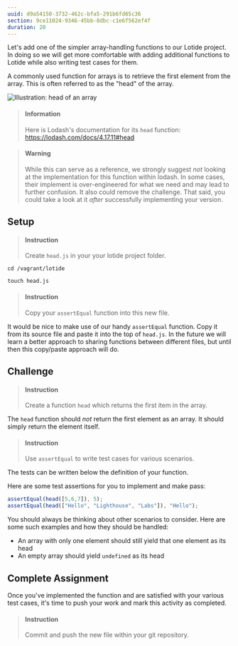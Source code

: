 ```yaml
---
uuid: d9a54150-3732-462c-bfa5-291b6fd65c36
section: 9ce11024-9346-45bb-8dbc-c1e6f562ef4f
duration: 20
---
```


Let's add one of the simpler array-handling functions to our Lotide project. In doing so we will get more comfortable with adding additional functions to Lotide while also writing test cases for them.

A commonly used function for arrays is to retrieve the first element from the array. This is often referred to as the "head" of the array.

![Illustration: head of an array](https://d.pr/i/jFJudf+)

[//]: # (Editable image located here: https://drive.google.com/file/d/1hkSxltKPBlubIUstxn8VuMlvfCIBmIUj/view)

> #### Information
> Here is Lodash's documentation for its `head` function: <https://lodash.com/docs/4.17.11#head>

<div></div>

> #### Warning
> While this can serve as a reference, we strongly suggest _not_ looking at the implementation for this function within lodash. In some cases, their implement is over-engineered for what we need and may lead to further confusion. It also could remove the challenge. That said, you could take a look at it _after_ successfully implementing your version.

## Setup

> #### Instruction 
> Create `head.js` in your your lotide project folder.

```shell
cd /vagrant/lotide
```

```shell
touch head.js
```

> #### Instruction 
> Copy your `assertEqual` function into this new file.

It would be nice to make use of our handy `assertEqual` function. Copy it from its source file and paste it into the top of `head.js`. In the future we will learn a better approach to sharing functions between different files, but until then this copy/paste approach will do.

## Challenge

> #### Instruction
> Create a function `head` which returns the first item in the array.

The `head` function should _not_ return the first element as an array. It should simply return the element itself.

> #### Instruction 
> Use `assertEqual` to write test cases for various scenarios. 

The tests can be written below the definition of your function. 

Here are some test assertions for you to implement and make pass: 

```javascript
assertEqual(head([5,6,7]), 5);
assertEqual(head(["Hello", "Lighthouse", "Labs"]), "Hello");
```

You should always be thinking about other scenarios to consider. Here are some such examples and how they should be handled:

- An array with only one element should still yield that one element as its head
- An empty array should yield `undefined` as its head

## Complete Assignment

Once you've implemented the function and are satisfied with your various test cases, it's time to push your work and mark this activity as completed.

> #### Instruction 
> Commit and push the new file within your git repository.
